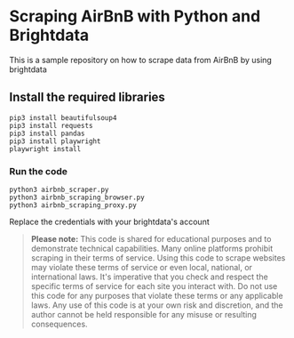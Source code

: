 # Scraping AirBnB with Python and Brightdata

This is a sample repository on how to scrape data from AirBnB by using brightdata

## Install the required libraries
```
pip3 install beautifulsoup4
pip3 install requests
pip3 install pandas
pip3 install playwright
playwright install
```

### Run the code

```
python3 airbnb_scraper.py
python3 airbnb_scraping_browser.py
python3 airbnb_scraping_proxy.py
```

Replace the credentials with your brightdata's account 

> **Please note:** This code is shared for educational purposes and to demonstrate technical capabilities. Many online platforms prohibit scraping in their terms of service. Using this code to scrape websites may violate these terms of service or even local, national, or international laws. It's imperative that you check and respect the specific terms of service for each site you interact with. Do not use this code for any purposes that violate these terms or any applicable laws. Any use of this code is at your own risk and discretion, and the author cannot be held responsible for any misuse or resulting consequences.
